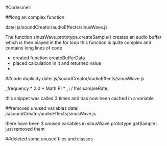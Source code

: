 #Codesmell

##long an complex function

datei js/soundCreator/audioEffects/sinusWave.js

The function sinusWave.prototype.createSample() creates an audio buffer which is then played in the for loop
this function is quite complex and contains long lines of code

- created function createBufferData
- placed calculation in it and returned value
-


##code duplicity
datei js/soundCreator/audioEffects/sinusWave.js

_frequency * 2.0 * Math.PI * _i / this.sampleRate;

this snippet was called 3 times and has now been cached in a variable


##removed unused variables
datei js/soundCreator/audioEffects/sinusWave.js

there have been 3 unused variables in sinusWave.prototype.getSample
i just removed them


##deleted some unused files and classes







